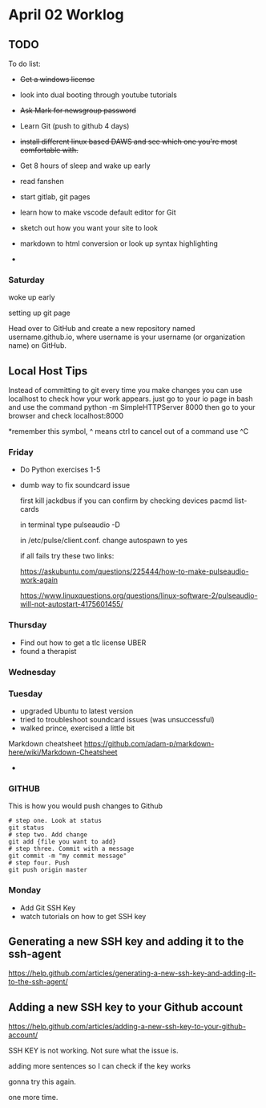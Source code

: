 # April 02 Worklog
## TODO

To do list:
- ~~Get a windows license~~ 

- look into dual booting through youtube tutorials 
- ~~Ask Mark for newsgroup password~~ 


- Learn Git (push to github 4 days)

- ~~install different linux based DAWS and see which 
  one you're most comfortable with.~~
- Get 8 hours of sleep and wake up early
- read fanshen
- start gitlab, git pages
- learn how to make vscode default editor for Git
- sketch out how you want your site to look
- markdown to html conversion or look up syntax highlighting 
- 


### Saturday 
woke up early

setting up git page 

Head over to GitHub and create a new repository named username.github.io, where username is your username (or organization name) on GitHub.

## Local Host Tips 
Instead of committing to git every time you make changes you can use localhost to check 
how your work appears. 
just go to your io page in bash 
and use the command python -m SimpleHTTPServer 8000
then go to your browser and check 
localhost:8000

*remember this symbol, ^ means ctrl 
to cancel out of a command use ^C




### Friday 
- Do Python exercises 1-5
- dumb way to fix soundcard issue 
  
  first kill jackdbus if you can 
  confirm by checking devices pacmd list-cards
  
  in terminal type pulseaudio -D

  in  /etc/pulse/client.conf. change autospawn to yes

  if all fails try these two links:

    https://askubuntu.com/questions/225444/how-to-make-pulseaudio-work-again
  
    https://www.linuxquestions.org/questions/linux-software-2/pulseaudio-will-not-autostart-4175601455/
  


### Thursday
- Find out how to get a tlc license UBER
- found a therapist 



### Wednesday 


### Tuesday 
- upgraded Ubuntu to latest version 
- tried to troubleshoot soundcard issues (was unsuccessful)
- walked prince, exercised a little bit 

Markdown cheatsheet
https://github.com/adam-p/markdown-here/wiki/Markdown-Cheatsheet

-

### GITHUB
This is how you would push changes to Github
```
# step one. Look at status 
git status
# step two. Add change
git add {file you want to add}
# step three. Commit with a message
git commit -m "my commit message"
# step four. Push
git push origin master
```
### Monday

- Add Git SSH Key 
- watch tutorials on how to get SSH key 

## Generating a new SSH key and adding it to the ssh-agent 

https://help.github.com/articles/generating-a-new-ssh-key-and-adding-it-to-the-ssh-agent/

## Adding a new SSH key to your Github account 

https://help.github.com/articles/adding-a-new-ssh-key-to-your-github-account/

SSH KEY is not working. Not sure what the issue is. 

adding more sentences so I can check if the key works 

gonna try this again. 

one more time. 